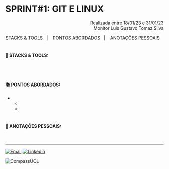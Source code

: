 # SPRINT#1: GIT E LINUX

<p align="right">
Realizada entre 18/01/23 e 31/01/23<br>
Monitor Luis Gustavo Tomaz Silva
</p>

<!------------------------------------SUMMARY-->
<p align="center">
<a href="https://github.com/nataliasguimaraes/compassuol/edit/main/sprint_1/README.md#rocket-stacks--tools">STACKS & TOOLS</a>&nbsp;&nbsp;&nbsp;|&nbsp;&nbsp;&nbsp;
  <a href="https://github.com/nataliasguimaraes/compassuol/edit/main/sprint_1/README.md#-pontos-abordados">PONTOS ABORDADOS</a>&nbsp;&nbsp;&nbsp;|&nbsp;&nbsp;&nbsp;
  <a href="https://github.com/nataliasguimaraes/compassuol/edit/main/sprint_1/README.md#-anota%C3%A7%C3%B5es-pessoais">ANOTAÇÕES PESSOAIS</a>&nbsp;&nbsp;&nbsp;

#

 <!------------------------------------STACKS-->
#### :rocket: STACKS & TOOLS:
   
     
<br>
 
  #
<!------------------------------------PRODUCTION SKILLS-->

#### 📚 PONTOS ABORDADOS:

* 
  * 
  *

#
<!------------------------------------ANOTAÇÕES-->
#### 📝 ANOTAÇÕES PESSOAIS:

   

 <br>  
   
<hr>
   
[![Email](https://img.shields.io/badge/-Gmail-%23333?style=for-the-badge&logo=gmail&logoColor=white)](mailto:guimaraessnatalia@gmail.com)
[![Linkedin](https://img.shields.io/badge/-LinkedIn-%230077B5?style=for-the-badge&logo=linkedin&logoColor=white)](https://www.linkedin.com/in/natalia-guimar%C3%A3es-6a357721b)
   
![CompassUOL](https://user-images.githubusercontent.com/104440384/214567499-2dc24c5e-d882-4825-b953-f5a69a6be44e.jpg)
